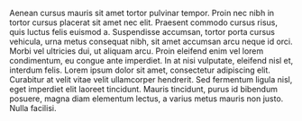 Aenean cursus mauris sit amet tortor pulvinar tempor. Proin nec nibh in tortor cursus placerat sit amet nec elit. Praesent commodo cursus risus, quis luctus felis euismod a. Suspendisse accumsan, tortor porta cursus vehicula, urna metus consequat nibh, sit amet accumsan arcu neque id orci. Morbi vel ultricies dui, ut aliquam arcu. Proin eleifend enim vel lorem condimentum, eu congue ante imperdiet. In at nisi vulputate, eleifend nisl et, interdum felis. Lorem ipsum dolor sit amet, consectetur adipiscing elit. Curabitur at velit vitae velit ullamcorper hendrerit. Sed fermentum ligula nisl, eget imperdiet elit laoreet tincidunt. Mauris tincidunt, purus id bibendum posuere, magna diam elementum lectus, a varius metus mauris non justo. Nulla facilisi.